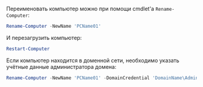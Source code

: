 Переименовать компьютер можно при помощи cmdlet'а `Rename-Computer`:

```powershell
Rename-Computer -NewName 'PCName01'
```

И перезагрузить компьютер:

```powershell
Restart-Computer
```

Если компьютер находится в доменной сети, необходимо указать учётные данные администратора домена:

```powershell
Rename-Computer -NewName 'PCName01' -DomainCredential 'DomainName\Admin01'
```
